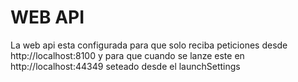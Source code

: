 # WEB API

La web api esta configurada para que solo reciba peticiones desde http://localhost:8100 y para que cuando se lanze este en http://localhost:44349 seteado desde el launchSettings

